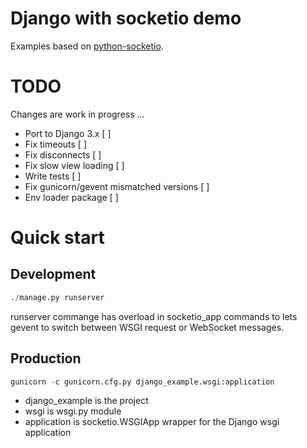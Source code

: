 # Django with socketio demo

Examples based on [python-socketio](https://github.com/miguelgrinberg/python-socketio/).

# TODO

Changes are work in progress ...

- Port to Django 3.x        [ ]
- Fix timeouts              [ ]
- Fix disconnects           [ ]
- Fix slow view loading     [ ]
- Write tests               [ ]
- Fix gunicorn/gevent
   mismatched versions      [ ] 
- Env loader package        [ ]

   
# Quick start

## Development

```python
./manage.py runserver
```

runserver commange has overload in socketio_app
commands to lets gevent to switch between WSGI request
or WebSocket messages.

## Production

```python
gunicorn -c gunicorn.cfg.py django_example.wsgi:application
```

- django_example is the project 
- wsgi is wsgi.py module
- application is socketio.WSGIApp wrapper for the Django wsgi application
